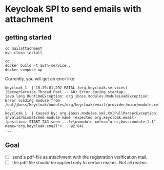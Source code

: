 
# Keycloak SPI to send emails with attachment

## getting started

```shell
cd mailattachment
mvn clean install

cd ..
docker build -t auth-service .
docker-compose up
```


Currently, you will get an error like: 
```
keycloak_1  | 15:29:01,292 FATAL [org.keycloak.services] (ServerService Thread Pool -- 60) Error during startup: java.lang.RuntimeException: org.jboss.modules.ModuleLoadException: Error loading module from /opt/jboss/keycloak/modules/org/keycloak/email/provider/main/module.xml
...
keycloak_1  | Caused by: org.jboss.modules.xml.XmlPullParserException: Invalid/mismatched module name (expected org.keycloak.email) (position: START_TAG seen ...?>\n<module xmlns="urn:jboss:module:1.1" name="org.keycloak.email">... @2:64) 
...
```

## Goal
* [ ] send a pdf-file as attachment with the registration verification mail.
* [ ] the pdf-file should be applied only to certain realms. Not all realms.
